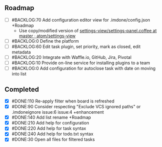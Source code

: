 Roadmap
----
- [ ] #BACKLOG:70 Add configuration editor view for .imdone/config.json +Roadmap
  - Use copy/modified version of [settings-view/settings-panel.coffee at master · atom/settings-view](https://github.com/atom/settings-view/blob/master/lib/settings-panel.coffee)
- [ ] #BACKLOG:0 Define the platform
- [ ] #BACKLOG:60 Edit task plugin, set priority, mark as closed, edit metadata
- [ ] #BACKLOG:20 Integrate with Waffle.io, GitHub, Jira, Pivotal
- [ ] #BACKLOG:10 Provide on-line service for installing plugins to a team
- [ ] #BACKLOG:0 Add configuration for autoclose task with date on moving into list

Completed
----
- [x] #DONE:110 Re-apply filter when board is refreshed
- [x] #DONE:90 Consider respecting "Exclude VCS ignored paths" or .imdoneignore issue:6 issue:4 +enhancement
- [x] #DONE:140 Add list rename +Roadmap
- [x] #DONE:210 Add help for configuration
- [x] #DONE:220 Add help for task syntax
- [x] #DONE:240 Add help for todo.txt syntax
- [x] #DONE:30 Open all files for filtered tasks
